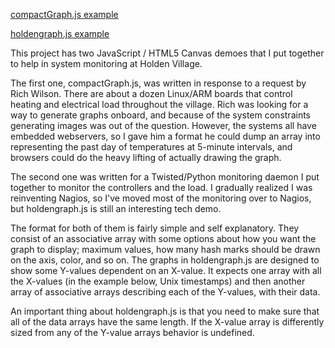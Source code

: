 [compactGraph.js example](http://schlather.info/holdengraph/example-compactGraph.html)

[holdengraph.js example](http://schlather.info/holdengraph/example-holdengraph.html)

This project has two JavaScript / HTML5 Canvas demoes that I put together to help in system monitoring at Holden Village. 

The first one, compactGraph.js, was written in response to a request by Rich Wilson. There are about a dozen Linux/ARM boards that control heating and electrical load throughout the village. Rich was looking for a way to generate graphs onboard, and because of the system constraints generating images was out of the question. However, the systems all have embedded webservers, so I gave him a format he could dump an array into representing the past day of temperatures at 5-minute intervals, and browsers could do the heavy lifting of actually drawing the graph. 

The second one was written for a Twisted/Python monitoring daemon I put together to monitor the controllers and the load. I gradually realized I was reinventing Nagios, so I've moved most of the monitoring over to Nagios, but holdengraph.js is still an interesting tech demo.

The format for both of them is fairly simple and self explanatory. They consist of an associative array with some options about how you want the graph to display; maximum values, how many hash marks should be drawn on the axis, color, and so on. The graphs in holdengraph.js are designed to show some Y-values dependent on an X-value. It expects one array with all the X-values (in the example below, Unix timestamps) and then another array of associative arrays describing each of the Y-values, with their data.

An important thing about holdengraph.js is that you need to make sure that all of the data arrays have the same length. If the X-value array is differently sized from any of the Y-value arrays behavior is undefined.


